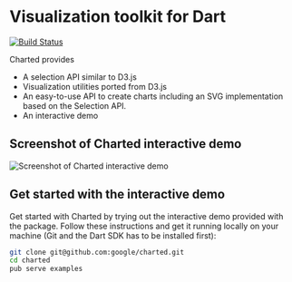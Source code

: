 # Visualization toolkit for Dart

[![Build Status](https://drone.io/github.com/google/charted/status.png)](https://drone.io/github.com/google/charted/latest)

Charted provides

*   A selection API similar to D3.js
*   Visualization utilities ported from D3.js
*   An easy-to-use API to create charts including an SVG implementation based on
    the Selection API.
*   An interactive demo

## Screenshot of Charted interactive demo

![Screenshot of Charted interactive demo](https://raw.githubusercontent.com/google/charted/master/charted-demo-screenshot.png)

## Get started with the interactive demo

Get started with Charted by trying out the interactive demo provided with the
package. Follow these instructions and get it running locally on your machine
(Git and the Dart SDK has to be installed first):

```bash
git clone git@github.com:google/charted.git
cd charted
pub serve examples
```
